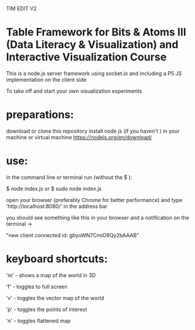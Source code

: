 
TIM EDIT V2

# Table Framework for Bits & Atoms III (Data Literacy & Visualization) and Interactive Visualization Course

This is a node.js server framework using socket.io and including a P5 JS implementation on the client side

To take off and start your own visualization experiments

# preparations:
download or clone this repository
install node js (if you haven't ) in  your machine or virtual machine
https://nodejs.org/en/download/

# use:
in the command line or terminal run (without the $ ):

$ node index.js
or
$ sudo node index.js

open your browser (preferably Chrome for better performance) and type 'http://localhost:8080/' in the address bar

you should see something like this in your browser and a notification on the terminal ->

"new client connected id:  gbyoWN7CmiO8Qy2bAAAB"

# keyboard shortcuts:

'm' - shows a map of the world in 3D

'f' - toggles to full screen

'v' - toggles the vector map of the world

'p' - toggles the points of interest

'n' - toggles flattened map






